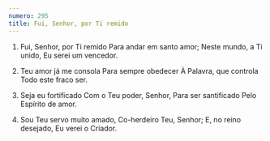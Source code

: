 ```yaml
---
numero: 295
title: Fui, Senhor, por Ti remido
---
```

1. Fui, Senhor, por Ti remido
Para andar em santo amor;
Neste mundo, a Ti unido,
Eu serei um vencedor.

2. Teu amor já me consola
Para sempre obedecer
À Palavra, que controla
Todo este fraco ser.

3. Seja eu fortificado
Com o Teu poder, Senhor,
Para ser santificado
Pelo Espírito de amor.

4. Sou Teu servo muito amado,
Co-herdeiro Teu, Senhor;
E, no reino desejado,
Eu verei o Criador.
